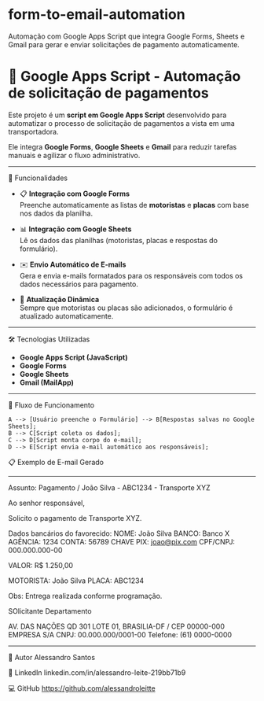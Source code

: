 # form-to-email-automation
Automação com Google Apps Script que integra Google Forms, Sheets e Gmail para gerar e enviar solicitações de pagamento automaticamente.

# 🚛 Google Apps Script - Automação de solicitação de pagamentos 

Este projeto é um **script em Google Apps Script** desenvolvido para automatizar o processo de solicitação de pagamentos a vista em uma transportadora.  

Ele integra **Google Forms**, **Google Sheets** e **Gmail** para reduzir tarefas manuais e agilizar o fluxo administrativo.

---

📌 Funcionalidades

- 📋 **Integração com Google Forms**  
  Preenche automaticamente as listas de **motoristas** e **placas** com base nos dados da planilha.

- 📊 **Integração com Google Sheets**  
  Lê os dados das planilhas (motoristas, placas e respostas do formulário).

- ✉️ **Envio Automático de E-mails**  
  Gera e envia e-mails formatados para os responsáveis com todos os dados necessários para pagamento.

- 🔄 **Atualização Dinâmica**  
  Sempre que motoristas ou placas são adicionados, o formulário é atualizado automaticamente.

---

🛠️ Tecnologias Utilizadas

- **Google Apps Script (JavaScript)**
- **Google Forms**
- **Google Sheets**
- **Gmail (MailApp)**

---

🔄 Fluxo de Funcionamento

    A --> [Usuário preenche o Formulário] --> B[Respostas salvas no Google Sheets];
    B --> C[Script coleta os dados];
    C --> D[Script monta corpo do e-mail];
    D --> E[Script envia e-mail automático aos responsáveis];


📋 Exemplo de E-mail Gerado

------------------------------------------------

Assunto: Pagamento / João Silva - ABC1234 - Transporte XYZ

Ao senhor responsável,

Solicito o pagamento de Transporte XYZ.

Dados bancários do favorecido:
NOME: João Silva
BANCO: Banco X
AGÊNCIA: 1234
CONTA: 56789
CHAVE PIX: joao@pix.com
CPF/CNPJ: 000.000.000-00

VALOR: R$ 1.250,00

MOTORISTA: João Silva
PLACA: ABC1234

Obs: Entrega realizada conforme programação.

SOlicitante
Departamento

AV. DAS NAÇÕES QD 301 LOTE 01,
BRASILIA-DF / CEP 00000-000
EMPRESA S/A
CNPJ: 00.000.000/0001-00
Telefone: (61) 0000-0000

------------------------------------------------



👤 Autor
Alessandro Santos

💼 LinkedIn 
linkedin.com/in/alessandro-leite-219bb71b9

💻 GitHub
https://github.com/alessandroleitte